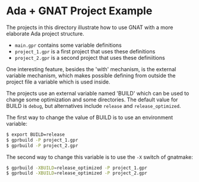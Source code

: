# Ada + GNAT Project Example

The projects in this directory illustrate how to use GNAT with a more elaborate Ada project structure.

* `main.gpr` contains some variable definitions
* `project_1.gpr` is a first project that uses these definitions
* `project_2.gpr` is a second project that uses these definiitions

One interesting feature, besides the 'with' mechanism, is the external variable mechanism, which makes possible defining from outside the project file a variable which is used inside.

The projects use an external variable named 'BUILD' which can be used to change some optimization and some directories. The default value for BUILD is `debug`, but alternatives include `release` and `release_optimized`.

The first way to change the value of BUILD is to use an environment variable:

```sh
$ export BUILD=release
$ gprbuild -P project_1.gpr
$ gprbuild -P project_2.gpr
```

The second way to change this variable is to use the `-X` switch of gnatmake:

```sh
$ gprbuild -XBUILD=release_optimized -P project_1.gpr
$ gprbuild -XBUILD=release_optimized -P project_2.gpr
```
